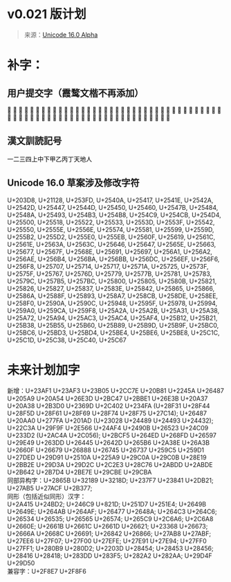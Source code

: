 # v0.021 版计划  
> 来源：[Unicode 16.0 Alpha](https://www.unicode.org/charts/PDF/Unicode-16.0/#Additions)

# 补字：
## 用户提交字（霞鹜文楷不再添加） 
𦷁 𣞁 𦪈 𬎇 𢳃 𨖸 𤦎 𨈓 𠖥 𨎋 𬯿 𩵴 𠲒 𩗺 𦀦 𤦹 𬳧 𢃏 𣦸 𫤌 𮎛 𠰧 𡏞 𡐋 𦶡 𤢜 𢎯 𩲉 𣲖 𣆺 𡋛 𪊲 𥯃 𠎝 𠈟 𭹀 𩚀 𦮐 𡍒 𤩶 𥲊 𢬜 𧮂 𥫦 𠃔 𬥎 𩿾 𧰼 𮔉 𣥜 𠫭 𩔗 𣴑 𫿞 𭭎 𮎰 𮋡 𤲅 𦾓 𣗳 𩄇 𣡸 𪺳 𡗪 𤎉 𥚃 𥂁

## 漢文訓読記号  
 ㆒㆓㆔㆕㆖㆗㆘㆙㆚㆛㆜㆝㆞㆟ 
## Unicode 16.0 草案涉及修改字符  
U+203D8, U+21128, U+253FD, U+2540A, U+25417, U+2541E, U+2542A, U+2542D, U+25447, U+2544D, U+25450, U+25460, U+2547B, U+25484, U+2548A, U+25493, U+254B3, U+254B8, U+254C9, U+254CB, U+254D4, U+25500, U+25518, U+25522, U+25533, U+2553D, U+2553F, U+25542, U+25550, U+2555E, U+2556E, U+25574, U+25581, U+25599, U+2559D, U+255B2, U+255D2, U+255E0, U+255EB, U+2560F, U+25619, U+2561C, U+2561E, U+2563A, U+2563C, U+25646, U+25647, U+2565E, U+25663, U+25677, U+2567F, U+2568E, U+25691, U+25697, U+256A1, U+256A2, U+256AE, U+256B4, U+256BA, U+256BB, U+256DC, U+256EF, U+256F6,  U+256F8, U+25707, U+25714, U+25717, U+2571A, U+25725, U+2573F, U+2575F, U+25767, U+2576D, U+25779, U+2577B, U+25781, U+25783, U+2579C, U+257B5, U+257BC, U+25800, U+25805, U+2580B, U+25821, U+25826, U+25827, U+25837, U+2583E, U+25842, U+25865, U+25866, U+2586A, U+2588F, U+25893, U+258A7, U+258CB, U+258DE, U+258EE, U+258F0, U+2590A, U+2590C, U+25948, U+2595F, U+25978, U+25994, U+259A0, U+259CA, U+259F8, U+25A2A, U+25A2B, U+25A31, U+25A38, U+25A72, U+25A94, U+25AC3, U+25AC4, U+25AF4, U+25B12, U+25B21, U+25B38, U+25B55, U+25B60, U+25B89, U+25B9D, U+25B9F, U+25BC0, U+25BC6, U+25BD3, U+25BD4, U+25BE4, U+25BE6, U+25BE8, U+25C1C, U+25C1D, U+25C38, U+25C40, U+25C67
# 未来计划加字  
新增：U+23AF1 U+23AF3 U+23B05 U+2CC7E U+20B81 U+2245A U+26487 U+205A9 U+20A54 U+26E3D U+2BC47 U+2BBE1 U+26E3B U+20A37 U+20A38 U+2B3D0 U+2369D U+2C402 U+234FA (U+28F31 U+28F44 U+28F5D U+28F61 U+28F69 U+28F74 U+28F75 U+27C14);
U+26487 U+20AA0 U+277FA U+201AD (U+23028 U+24489 U+24493 U+24432); U+22C3A U+29F9F U+2E566 U+24AF4 U+2490B U+26523 U+24C09 U+233D2 (U+2AC4A U+2C056); U+2BCF5 U+264ED U+268FD U+26597 U+29E49 U+263DD U+26445 U+2642D U+265B6 U+2A38E U+26A3B U+2660F U+26679 U+26888 U+26745 U+26737 U+259C5 U+259D1 U+27DED U+29D91 U+2510A U+225A9 U+29C0A U+29C0B U+28E19 U+2BB2E U+29D3A U+29D2C U+2C2E3 U+28C76 U+2ABDD U+2ABDE U+2B642 U+2B7D4 U+2BE7E U+29CBE U+29CBA  
同部异构字：U+2865B U+32189 U+3218D; U+237F7 U+23841 U+2DB21; U+27AB5 U+27ACF U+2B377;  
同形（包括近似同形）汉字：  
U+2A415 U+24BD2; U+246C9 U+821D; U+251D7 U+251E4; U+2649B U+2649E; U+264AB U+264AF; U+26477 U+2648A; U+264C3 U+264C6; U+26534 U+26535; U+26565 U+26574; U+265C9 U+2C6A6; U+2C6A8 U+2660E; U+2661B U+2661C U+2661D U+26621; U+23368 U+26673; U+2666A U+2668C U+26691; U+26842 U+26866; U+27AB8 U+27ABF; U+27EE6 U+27F07; U+27F00 U+27EFE; U+27E91 U+27E94; U+27FF0 U+27FF1; U+280B9 U+280D2; U+2203D U+28454; U+28453 U+28456; U+28416 U+28418; U+283DD U+283F5; U+282A2 U+282AA; U+29D4F U+29D50  
兼容字：U+2F8E7 U+2F8F6


